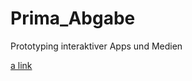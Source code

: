 # Prima_Abgabe
Prototyping interaktiver Apps und Medien

[a link](https://sabinecelina.github.io/Prima_Abgabe/BomberpacGame/Main.html)
